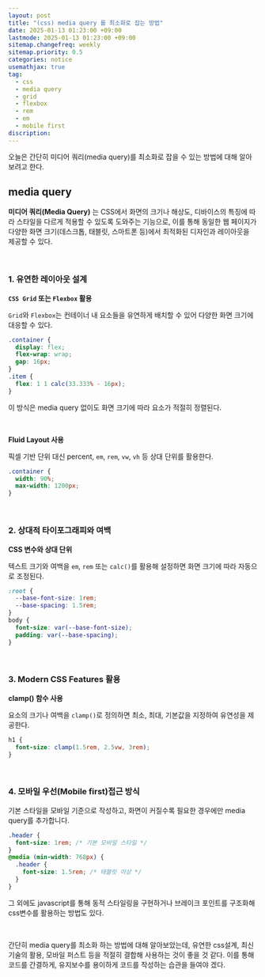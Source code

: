 ```yaml
---
layout: post
title: "(css) media query 를 최소화로 잡는 방법"
date: 2025-01-13 01:23:00 +09:00
lastmode: 2025-01-13 01:23:00 +09:00
sitemap.changefreq: weekly
sitemap.priority: 0.5
categories: notice
usemathjax: true
tag:
  - css
  - media query
  - grid
  - flexbox
  - rem
  - em
  - mobile first
discription:
---
```


오늘은 간단히 미디어 쿼리(media query)를 최소화로 잡을 수 있는 방법에 대해 알아보려고 한다.

## media query

**미디어 쿼리(Media Query)** 는 CSS에서 화면의 크기나 해상도, 디바이스의 특징에 따라 스타일을 다르게 적용할 수 있도록 도와주는 기능으로, 이를 통해 동일한 웹 페이지가 다양한 화면 크기(데스크톱, 태블릿, 스마트폰 등)에서 최적화된 디자인과 레이아웃을 제공할 수 있다.

<br>

### 1. 유연한 레이아웃 설계

**`CSS Grid` 또는 `Flexbox` 활용**

`Grid`와 `Flexbox`는 컨테이너 내 요소들을 유연하게 배치할 수 있어 다양한 화면 크기에 대응할 수 있다.

```css
.container {
  display: flex;
  flex-wrap: wrap;
  gap: 16px;
}
.item {
  flex: 1 1 calc(33.333% - 16px);
}
```

이 방식은 media query 없이도 화면 크기에 따라 요소가 적절히 정렬된다.

<br>

**Fluid Layout 사용**

픽셀 기반 단위 대신 percent, `em`, `rem`, `vw`, `vh` 등 상대 단위를 활용한다.

```css
.container {
  width: 90%;
  max-width: 1200px;
}
```

<br>

### 2. 상대적 타이포그래피와 여백

**CSS 변수와 상대 단위**

텍스트 크기와 여백을 `em`, `rem` 또는 `calc()`를 활용해 설정하면 화면 크기에 따라 자동으로 조정된다.

```css
:root {
  --base-font-size: 1rem;
  --base-spacing: 1.5rem;
}
body {
  font-size: var(--base-font-size);
  padding: var(--base-spacing);
}
```

<br>

### 3. Modern CSS Features 활용

**clamp() 함수 사용**

요소의 크기나 여백을 `clamp()`로 정의하면 최소, 최대, 기본값을 지정하여 유연성을 제공한다.

```css
h1 {
  font-size: clamp(1.5rem, 2.5vw, 3rem);
}
```

<br>

### 4. 모바일 우선(Mobile first)접근 방식

기본 스타일을 모바일 기준으로 작성하고, 화면이 커질수록 필요한 경우에만 media query를 추가합니다.

```css
.header {
  font-size: 1rem; /* 기본 모바일 스타일 */
}
@media (min-width: 768px) {
  .header {
    font-size: 1.5rem; /* 태블릿 이상 */
  }
}
```

그 외에도 javascript를 통해 동적 스타일링을 구현하거나 브레이크 포인트를 구조화해 css변수를 활용하는 방법도 있다.

<br>

간단히 media query를 최소화 하는 방법에 대해 알아보았는데, 유연한 css설계, 최신 기술의 활용, 모바일 퍼스트 등을 적절히 결합해 사용하는 것이 좋을 것 같다. 이를 통해 코드를 간결하게, 유지보수를 용이하게 코드를 작성하는 습관을 들여야 겠다.
